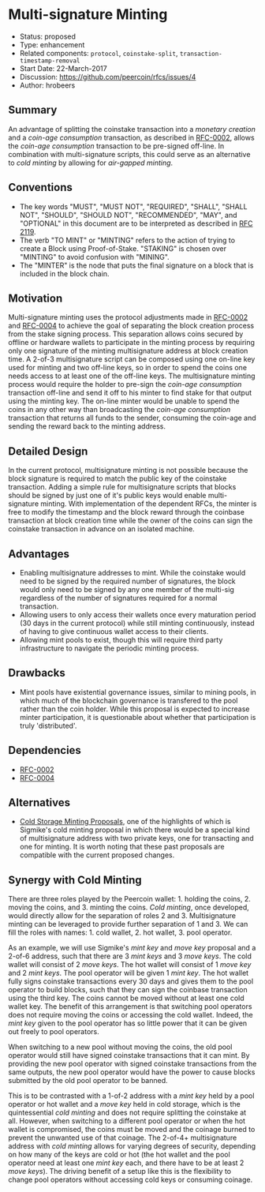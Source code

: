 # Multi-signature Minting

- Status: proposed
- Type: enhancement
- Related components: `protocol`, `coinstake-split`, `transaction-timestamp-removal`
- Start Date: 22-March-2017
- Discussion: https://github.com/peercoin/rfcs/issues/4
- Author: hrobeers

## Summary
An advantage of splitting the coinstake transaction into a *monetary creation* and a *coin-age consumption* transaction, as described in [RFC-0002](../0002-split-coinstake-transaction/0002-split-coinstake-transaction.md), allows the *coin-age consumption* transaction to be pre-signed off-line.
In combination with multi-signature scripts, this could serve as an alternative to *cold minting* by allowing for *air-gapped minting*.

## Conventions
- The key words "MUST", "MUST NOT", "REQUIRED", "SHALL", "SHALL NOT", "SHOULD", "SHOULD NOT", "RECOMMENDED", "MAY", and "OPTIONAL" in this document are to be interpreted as described in [RFC 2119](http://tools.ietf.org/html/rfc2119).
- The verb "TO MINT" or "MINTING" refers to the action of trying to create a Block using Proof-of-Stake. "STAKING" is chosen over "MINTING" to avoid confusion with "MINING".
- The "MINTER" is the node that puts the final signature on a block that is included in the block chain.

## Motivation
Multi-signature minting uses the protocol adjustments made in [RFC-0002](../0002-split-coinstake-transaction/0002-split-coinstake-transaction.md) and [RFC-0004](../0004-remove-transaction-timestamp/0004-remove-transaction-timestamp.md) to achieve the goal of separating the block creation process from the stake signing process.
This separation allows coins secured by offline or hardware wallets to participate in the minting process by requiring only one signature of the minting multisignature address at block creation time.
A 2-of-3 multisignature script can be composed using one on-line key used for minting and two off-line keys, so in order to spend the coins one needs access to at least one of the off-line keys.
The multisignature minting process would require the holder to pre-sign the *coin-age consumption* transaction off-line and send it off to his minter to find stake for that output using the minting key.
The on-line minter would be unable to spend the coins in any other way than broadcasting the *coin-age consumption* transaction that returns all funds to the sender, consuming the coin-age and sending the reward back to the minting address.

## Detailed Design
In the current protocol, multisignature minting is not possible because the block signature is required to match the public key of the coinstake transaction.
Adding a simple rule for multisignature scripts that blocks should be signed by just one of it's public keys would enable multi-signature minting.
With implementation of the dependent RFCs, the minter is free to modify the timestamp and the block reward through the coinbase transaction at block creation time while the owner of the coins can sign the coinstake transaction in advance on an isolated machine.

## Advantages

* Enabling multisignature addresses to mint. While the coinstake would need to be signed by the required number of signatures, the block would only need to be signed by any one member of the multi-sig regardless of the number of signatures required for a normal transaction. 
* Allowing users to only access their wallets once every maturation period (30 days in the current protocol) while still minting continuously, instead of having to give continuous wallet access to their clients.
* Allowing mint pools to exist, though this will require third party infrastructure to navigate the periodic minting process.

## Drawbacks

* Mint pools have existential governance issues, similar to mining pools, in which much of the blockchain governance is transfered to the pool rather than the coin holder.  While this proposal is expected to increase minter participation, it is questionable about whether that participation is truly 'distributed'.

## Dependencies

* [RFC-0002](../0002-split-coinstake-transaction/0002-split-coinstake-transaction.md)
* [RFC-0004](../0004-remove-transaction-timestamp/0004-remove-transaction-timestamp.md)

## Alternatives

* [Cold Storage Minting Proposals](https://talk.peercoin.net/t/cold-storage-minting-proposal/2336), one of the highlights of which is Sigmike's cold minting proposal in which there would be a special kind of multisignature address with two private keys, one for transacting and one for minting. It is worth noting that these past proposals are compatible with the current proposed changes.

## Synergy with Cold Minting
There are three roles played by the Peercoin wallet: 1. holding the coins, 2. moving the coins, and 3. minting the coins.
*Cold minting*, once developed, would directly allow for the separation of roles 2 and 3.
Multisignature minting can be leveraged to provide further separation of 1 and 3.
We can fill the roles with names: 1. cold wallet, 2. hot wallet, 3. pool operator.

As an example, we will use Sigmike's *mint key* and *move key* proposal and a 2-of-6 address, such that there are 3 *mint keys* and 3 *move keys*.
The cold wallet will consist of 2 *move keys*.
The hot wallet will consist of 1 *move key* and 2 *mint keys*.
The pool operator will be given 1 *mint key*.
The hot wallet fully signs coinstake transactions every 30 days and gives them to the pool operator to build blocks, such that they can sign the coinbase transaction using the third key.
The coins cannot be moved without at least one cold wallet key.
The benefit of this arrangement is that switching pool operators does not require moving the coins or accessing the cold wallet.
Indeed, the *mint key* given to the pool operator has so little power that it can be given out freely to pool operators.

When switching to a new pool without moving the coins, the old pool operator would still have signed coinstake transactions that it can mint.
By providing the new pool operator with signed coinstake transactions from the same outputs, the new pool operator would have the power to cause blocks submitted by the old pool operator to be banned.

This is to be contrasted with a 1-of-2 address with a *mint key* held by a pool operator or hot wallet and a *move key* held in cold storage, which is the quintessential *cold minting* and does not require splitting the coinstake at all.
However, when switching to a different pool operator or when the hot wallet is compromised, the coins must be moved and the coinage burned to prevent the unwanted use of that coinage.
The 2-of-4+ multisignature address with *cold minting* allows for varying degrees of security, depending on how many of the keys are cold or hot (the hot wallet and the pool operator need at least one *mint key* each, and there have to be at least 2 *move keys*).
The driving benefit of a setup like this is the flexibility to change pool operators without accessing cold keys or consuming coinage.
